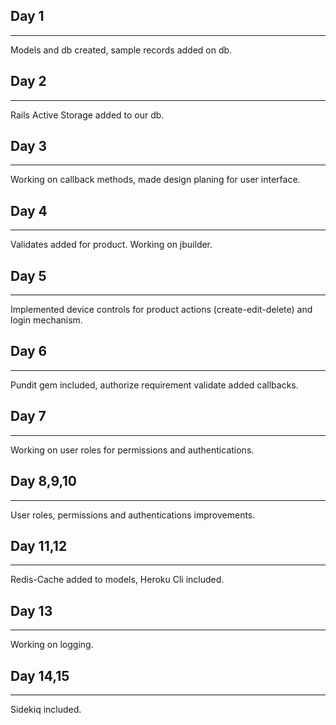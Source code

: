 ## Day 1
----------------
Models and db created, sample records added on db.
## Day 2
----------------
Rails Active Storage added to our db. 
## Day 3
----------------
Working on callback methods, made design planing for user interface.
## Day 4
----------------
Validates added for product. Working on jbuilder.
## Day 5
----------------
Implemented device controls for product actions (create-edit-delete) and login mechanism.
## Day 6
----------------
Pundit gem included, authorize requirement validate added callbacks.
## Day 7
----------------
Working on user roles for permissions and authentications.
## Day 8,9,10
----------------
User roles, permissions and authentications improvements.
## Day 11,12
----------------
Redis-Cache added to models, Heroku Cli included.
## Day 13
----------------
Working on logging.
## Day 14,15
----------------
Sidekiq included.